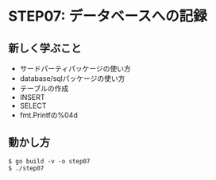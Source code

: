 # STEP07: データベースへの記録

## 新しく学ぶこと

* サードパーティパッケージの使い方
* database/sqlパッケージの使い方
 * テーブルの作成
 * INSERT
 * SELECT
* fmt.Printfの%04d

## 動かし方

```
$ go build -v -o step07
$ ./step07
```
